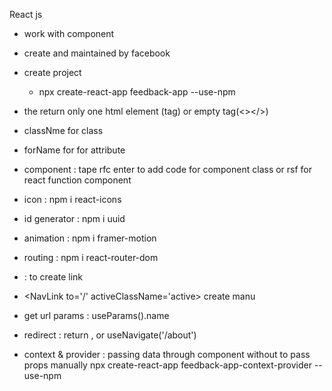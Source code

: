 React js 
- work with component
- create and maintained by facebook
- create project 
  -  npx create-react-app feedback-app --use-npm
- the return only one html element (tag) or empty tag(<></>)
- classNme for class
- forName for for attribute

- component : tape rfc enter to add code for component class or rsf for react function component
- icon : npm i react-icons

- id generator : npm i uuid
- animation : npm i framer-motion
- routing : npm i react-router-dom
- <Link to='/'/> : to create link
- <NavLink to='/'  activeClassName='active> create manu
- get url params : useParams().name
- redirect : return <Navigate to='/notFound'/>, or useNavigate('/about')

- context & provider :  passing data through component without to pass props manually
  npx create-react-app feedback-app-context-provider --use-npm
